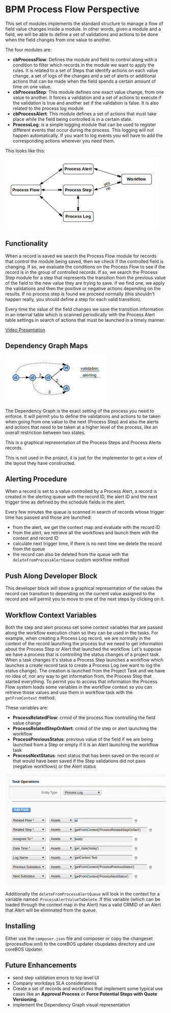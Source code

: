 # BPM Process Flow Perspective

This set of modules implements the standard structure to manage a flow of field value changes inside a module. In other words, given a module and a field, we will be able to define a set of validations and actions to be done when the field changes from one value to another.

The four modules are:

- **cbProcessFlow**: Defines the module and field to control along with a condition to filter which records in the module we want to apply the rules. It is related to a set of Steps that identify actions on each value change, a set of logs of the changes and a set of alerts or additional actions that can be made when the field spends a certain amount of time on one value.
- **cbProcessStep**: This module defines one exact value change, from one value to another. It forces a validation and a set of actions to execute if the validation is true and another set if the validation is false. It is also related to the process log module
- **cbProcessAlert**: This module defines a set of actions that must take place while the field being controlled is in a certain state.
- **ProcessLog**: is a simple logging module that can be used to register different events that occur during the process. This logging will not happen automatically. If you want to log events you will have to add the corresponding actions wherever you need them.

This looks like this:

![BPM Flow E-R](cbProcessFlow.png?raw=true "BPM Flow E-R")

## Functionality

When a record is saved we search the Process Flow module for records that control the module being saved, then we check if the controlled field is changing. If so, we evaluate the conditions on the Process Flow to see if the record is in the group of controlled records. If so, we search the Process Step module for a step that represents the transition from the previous value of the field to the new value they are trying to save. if we find one, we apply the validations and then the positive or negative actions depending on the results. If no process step is found we proceed normally (this shouldn't happen really, you should define a step for each valid transition).

Every time the value of the field changes we save the transition information in an internal table which is scanned periodically with the Process Alert table settings in search of actions that must be launched in a timely manner.

[Video Presentation](https://youtu.be/QOKuNtXGls4)


## Dependency Graph Maps

![Dependency Graph](DependencyGraph.png?raw=true "Dependency Graph")

The Dependency Graph is the exact setting of the process you need to enforce. It will permit you to define the validations and actions to be taken when going from one value to the next (Process Step) and also the alerts and actions that need to be taken at a higher level of the process, like an overall restriction between two states.

This is a graphical representation of the Process Steps and Process Alerts records.

This is not used in the project, it is just for the implementor to get a view of the layout they have constructed.


## Alerting Procedure

When a record is set to a value controlled by a Process Alert, a record is created in the alerting queue with the record ID, the alert ID and the next trigger time as defined by the schedule fields in the alert.

Every few minutes the queue is scanned in search of records whose trigger time has passed and those are launched:

- from the alert, we get the context map and evaluate with the record ID
- from the alert, we retrieve all the workflows and launch them with the context and record ID
- calculate next trigger time, if there is no next time we delete the record from the queue
- the record can also be deleted from the queue with the `deleteFromProcessAlertQueue` custom workflow method

## Push Along Developer Block

This developer block will show a graphical representation of the values the record can transition to depending on the current value assigned to the record and will permit you to move to one of the next steps by clicking on it.

## Workflow Context Variables

Both the step and alert process set some context variables that are passed along the workflow execution chain so they can be used in the tasks. For example, when creating a Process Log record, we are normally in the context of the record launching the process but we need to get information about the Process Step or Alert that launched the workflow. Let's suppose we have a process that is controlling the status changes of a project task. When a task changes it's status a Process Step launches a workflow which launches a create record task to create a Process Log (we want to log the status change). The creation is launched from the Project Task and we have no idea of, nor any way to get information from, the Process Step that started everything. To permit you to access that information the Process Flow system loads some variables in the workflow context so you can retrieve those values and use them in workflow task with the `getFromContext` method.

These variables are:

- **ProcessRelatedFlow**: crmid of the process flow controlling the field value change
- **ProcessRelatedStepOrAlert**: crmid of the step or alert launching the workflow
- **ProcessPreviousStatus**: previous value of the field if we are being launched from a Step or empty if it is an Alert launching the workflow task
- **ProcessNextStatus**: next status that has been saved on the record or that would have been saved if the Step validations did not pass (negative workflows) or the Alert status

![Create Entity with Context](CreateEntityWithContext.png?raw=true "Create Entity with Context")

Additionally the `deleteFromProcessAlertQueue` will look in the context for a variable named: `ProcessAlertValueToDelete`. If this variable (which can be loaded through the context map in the Alert) has a valid CRMID of an Alert that Alert will be eliminated from the queue.

## Installing

Either use the `composer.json` file and composer or copy the changeset (processflow.xml) to the coreBOS updater cbupdates directory and use coreBOS Updater.

## Future Enhancements

- send step validation errors to top level UI
- Company workdays SLA considerations
- Create a set of records and workflows that implement some typical use cases like an **Approval Process** or **Force Potential Steps with Quote Versioning**.
- implement the Dependency Graph visual representation
